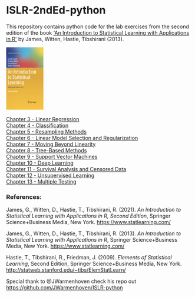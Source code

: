 # ISLR-2ndEd-python

This repository contains python code for the lab exercises from the second edition of the book <A target="_blank" href='https://www.statlearning.com/'>'An Introduction to Statistical Learning with Applications in R'</A> by James, Witten, Hastie, Tibshirani (2013).<P>

<IMG src='ISLR-2ndEd-cover.png' height=20% width=20%> <P>
<A href='https://github.com/ehmtang/ISLR-2ndEd-python/blob/master/Notebooks/ch03-Linear-Regression.ipynb'>Chapter 3 - Linear Regression</A><BR>
<A href='https://github.com/ehmtang/ISLR-2ndEd-python/blob/master/Notebooks/ch04-Classification.ipynb'>Chapter 4 - Classification</A><BR>
<A href='https://github.com/ehmtang/ISLR-2ndEd-python/blob/master/Notebooks/ch05-Resampling-Methods.ipynb'>Chapter 5 - Resampling Methods</A><BR>
<A href='https://github.com/ehmtang/ISLR-2ndEd-python/blob/master/Notebooks/ch06-Linear-Model-Selection-and-Regularisation.ipynb'>Chapter 6 - Linear Model Selection and Regularization</A><BR>
<A href='https://github.com/ehmtang/ISLR-2ndEd-python/blob/master/Notebooks/ch07-Moving-Beyond-Linearity.ipynb'>Chapter 7 - Moving Beyond Linearity</A><BR>
<A href='https://github.com/ehmtang/ISLR-2ndEd-python/blob/master/Notebooks/ch08-Tree-Based-Methods.ipynb'>Chapter 8 - Tree-Based Methods</A><BR>
<A href='https://github.com/ehmtang/ISLR-2ndEd-python/blob/master/Notebooks/ch09-Support-Vector-Machines.ipynb'>Chapter 9 - Support Vector Machines</A><BR>
<A href='https://github.com/ehmtang/ISLR-2ndEd-python/blob/master/Notebooks/ch10-Deep-Learning.ipynb'>Chapter 10 - Deep Learning</A><BR>
<A href='https://github.com/ehmtang/ISLR-2ndEd-python/blob/master/Notebooks/ch11-Survival-Analysis-and-Censored-Data.ipynb'>Chapter 11 - Survival Analysis and Censored Data</A><BR>
<A href='https://github.com/ehmtang/ISLR-2ndEd-python/blob/master/Notebooks/ch12-Unsupervised-Learning.ipynb'>Chapter 12 - Unsupervised Learning</A><BR>
<A href='https://github.com/ehmtang/ISLR-2ndEd-python/blob/master/Notebooks/ch13-Multiple-Testing.ipynb'>Chapter 13 - Multiple Testing</A><P>
 
### References:
James, G., Witten, D., Hastie, T., Tibshirani, R. (2021). <I>An Introduction to Statistical Learning with Applications in  R, Second Edition</I>,  Springer Science+Business Media, New York.
https://www.statlearning.com/

James, G., Witten, D., Hastie, T., Tibshirani, R. (2013). <I>An Introduction to Statistical Learning with Applications in  R</I>,  Springer Science+Business Media, New York.
https://www.statlearning.com/

Hastie, T., Tibshirani, R., Friedman, J. (2009). <I>Elements of Statistical Learning</I>, Second Edition, Springer Science+Business Media, New York.
http://statweb.stanford.edu/~tibs/ElemStatLearn/

Special thank to @JWarmenhoven check his repo out https://github.com/JWarmenhoven/ISLR-python
